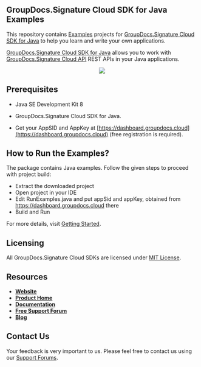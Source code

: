 ## GroupDocs.Signature Cloud SDK for Java Examples
This repository contains [Examples](Examples) projects for [GroupDocs.Signature Cloud SDK for Java](https://github.com/groupdocs-signature-cloud/groupdocs-signature-cloud-java) to help you learn and write your own applications.


[GroupDocs.Signature Cloud SDK for Java](https://products.groupdocs.cloud/signature/java) allows you to work with [GroupDocs.Signature Cloud API](https://products.groupdocs.cloud/signature) REST APIs in your Java applications.

<p align="center">
  <a title="Download complete GroupDocs.Signature Cloud SDK Java Example source code" href="https://github.com/groupdocs-signature-cloud/groupdocs-signature-cloud-java-samples/archive/master.zip">
	<img src="https://raw.github.com/AsposeExamples/java-examples-dashboard/master/images/downloadZip-Button-Large.png" />
  </a>
</p>

## Prerequisites

+ Java SE Development Kit 8

+ GroupDocs.Signature Cloud SDK for Java.

+ Get your AppSID and AppKey at [https://dashboard.groupdocs.cloud](https://dashboard.groupdocs.cloud) (free registration is required).

## How to Run the Examples?

The package contains Java examples. Follow the given steps to proceed with project build:

* Extract the downloaded project
* Open project in your IDE
* Edit RunExamples.java and put appSid and appKey, obtained from https://dashboard.groupdocs.cloud there
* Build and Run

For more details, visit  [Getting Started](https://wiki.groupdocs.cloud/signaturecloud/getting-started).

## Licensing
All GroupDocs.Signature Cloud SDKs are licensed under [MIT License](LICENSE).

## Resources
+ [**Website**](https://www.groupdocs.cloud)
+ [**Product Home**](https://products.groupdocs.cloud/signature)
+ [**Documentation**](https://wiki.groupdocs.cloud/signaturecloud/getting-started)
+ [**Free Support Forum**](https://forum.groupdocs.cloud/c/signature)
+ [**Blog**](https://blog.groupdocs.cloud/category/signature)

## Contact Us
Your feedback is very important to us. Please feel free to contact us using our [Support Forums](https://forum.groupdocs.cloud/c/signature).
